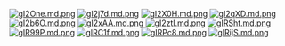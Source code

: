 [![gI2One.md.png](https://z3.ax1x.com/2021/05/20/gI2One.md.png)](https://imgtu.com/i/gI2One)
[![gI2j7d.md.png](https://z3.ax1x.com/2021/05/20/gI2j7d.md.png)](https://imgtu.com/i/gI2j7d)
[![gI2X0H.md.png](https://z3.ax1x.com/2021/05/20/gI2X0H.md.png)](https://imgtu.com/i/gI2X0H)
[![gI2qXD.md.png](https://z3.ax1x.com/2021/05/20/gI2qXD.md.png)](https://imgtu.com/i/gI2qXD)
[![gI2b6O.md.png](https://z3.ax1x.com/2021/05/20/gI2b6O.md.png)](https://imgtu.com/i/gI2b6O)
[![gI2xAA.md.png](https://z3.ax1x.com/2021/05/20/gI2xAA.md.png)](https://imgtu.com/i/gI2xAA)
[![gI2ztI.md.png](https://z3.ax1x.com/2021/05/20/gI2ztI.md.png)](https://imgtu.com/i/gI2ztI)
[![gIRSht.md.png](https://z3.ax1x.com/2021/05/20/gIRSht.md.png)](https://imgtu.com/i/gIRSht)
[![gIR99P.md.png](https://z3.ax1x.com/2021/05/20/gIR99P.md.png)](https://imgtu.com/i/gIR99P)
[![gIRC1f.md.png](https://z3.ax1x.com/2021/05/20/gIRC1f.md.png)](https://imgtu.com/i/gIRC1f)
[![gIRPc8.md.png](https://z3.ax1x.com/2021/05/20/gIRPc8.md.png)](https://imgtu.com/i/gIRPc8)
[![gIRijS.md.png](https://z3.ax1x.com/2021/05/20/gIRijS.md.png)](https://imgtu.com/i/gIRijS)

